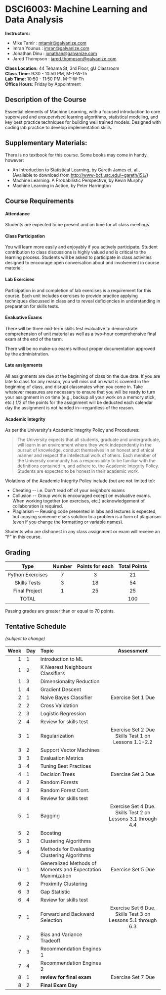 # DSCI6003: Machine Learning and Data Analysis

__Instructors:__

* Mike Tamir      : mtamir@galvanize.com
* Imran Younus        : imran@galvanize.com
* Jonathan Dinu   : jonathan@galvanize.com
* Jared Thompson  : jared.thompson@galvanize.com

__Class Location:__ 44 Tehama St, 3rd Floor, gU Classroom  
__Class Time:__ 9:30 - 10:50 PM, M-T-W-Th  
__Lab Time:__ 10:50 - 11:50 PM, M-T-W-Th  
__Office Hours:__ Friday by Appointment  

## Description of the Course

Essential elements of Machine Learning, with a focused introduction to core supervised and unsupervised learning algorithms, statistical modeling, and key best practice techniques for building well trained models.  Designed with coding lab practice to develop implementation skills.

## Supplementary Materials:

There is no textbook for this course. Some books may come in handy, however:
* An Introduction to Statistical Learning, by Gareth James et. al., (Available to download from http://www-bcf.usc.edu/~gareth/ISL/)
* Machine Learning: A Probabilistic Perspective, by Kevin Murphy
* Machine Learning in Action, by Peter Harrington

## Course Requirements

#### Attendance

Students are expected to be present and on time for all class meetings.

#### Class Participation

You will learn more easily and enjoyably if you actively participate. Student contribution to class discussions is highly valued and is critical to the learning process. Students will be asked to participate in class activities designed to encourage open conversation about and involvement in course material.

#### Lab Exercises

Participation in and completion of lab exercises is a requirement for this course. Each unit includes exercises to provide practice applying techniques discussed in class and to reveal deficiencies in understanding in preparation for skills tests.


#### Evaluative Exams

There will be three mid-term skills test evaluative to demonstrate comprehension of unit material as well as a two-hour comprehensive final exam at the end of the term.

There will be no make-up exams without proper documentation approved by the administration.

#### Late assignments

All assignments are due at the beginning of class on the due date. If you are late to class for any reason, you will miss out on what is covered in the beginning of class, and disrupt classmates when you come in. Take whatever measures are necessary to ensure that you will be ready to turn your assignment in on time (e.g., backup all your work on a memory stick, etc.) 1/2 of the points for the assignment will be deducted each calendar day the assignment is not handed in—regardless of the reason.


#### Academic Integrity

As per the University's Academic Integrity Policy and Procedures:

> The University expects that all students, graduate and undergraduate, will learn in an environment where they work independently in the pursuit of knowledge, conduct themselves in an honest and ethical manner and respect the intellectual work of others. Each member of the University community has a responsibility to be familiar with the definitions contained in, and adhere to, the Academic Integrity Policy. Students are expected to be honest in their academic work.

Violations of the Academic Integrity Policy include (but are not limited to):

* Cheating -- i.e. Don't read off of your neighbors exams
* Collusion -- Group work is encouraged except on evaluative exams. When working together (on exercises, etc.) acknowledgement of collaboration is required.
* Plagiarism -- Reusing code presented in labs and lectures is expected, but copying someone else's solution to a problem is a form of plagiarism (even if you change the formatting or variable names).

Students who are dishonest in any class assignment or exam will receive an "F" in this course.

## Grading

| Type| Number | Points for each | Total Points |
| :--: | :--: | :--: | :--: |
| Python Exercises| 7 | 3| 21|
|Skills Tests|3|18|54|
|Final Project|1|25|25|
|TOTAL|||100|

Passing grades are greater than or equal to 70 points.

## Tentative Schedule

_(subject to change)_

| Week|Day|Topic|Assessment|
| --: | :-- | :-- | :--: |
|1|1|Introduction to ML||
|1|2|K Nearest Neighbours Classifiers||
|1|3|Dimensionality Reduction||
|1|4|Gradient Descent||
|2|1|Naive Bayes Classifier|Exercise Set 1 Due|
|2|2|Cross Validation||
|2|3|Logistic Regression||
|2|4|Review for skills test||
|3|1|Regularization|Exercise Set 2 Due<br>Skills Test 1 on Lessons 1.1-2.2|
|3|2|Support Vector Machines||
|3|3|Evaluation Metrics||
|3|4|Tuning Best Practices||
|4|1|Decision Trees|Exercise Set 3 Due|
|4|2|Random Forests|
|4|3|Random Forest Cont.||
|4|4|Review for skills test||
|5|1|Bagging|Exercise Set 4 Due. Skills Test 2 on Lessons 3.1 through 4.4|
|5|2|Boosting||
|5|3|Clustering Algorithms||
|5|4|Methods for Evaluating Clustering Algorithms ||
|6|1|Generalized Methods of Moments and Expectation Maximization|Exercise Set 5 Due|
|6|2|Proximity Clustering||
|6|3|Gap Statistic||
|6|4|Review for skills test||
|7|1|Forward and Backward Selection|Exercise Set 6 Due. Skills Test 3 on Lessons 5.1 through 6.3|
|7|2|Bias and Variance Tradeoff||
|7|3|Recommendation Engines 1||
|7|4|Recommendation Engines 2||
|8|1|**review for final exam**|Exercise Set 7 Due|
|8|2|**Final Exam Day**||












